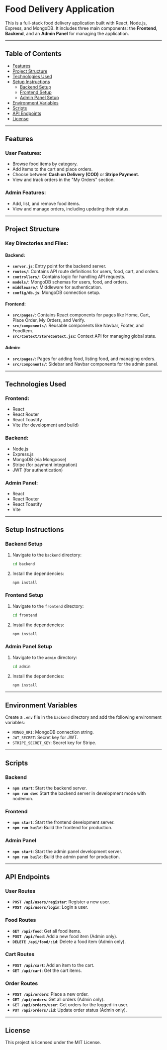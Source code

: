 # Food Delivery Application

This is a full-stack food delivery application built with React, Node.js, Express, and MongoDB. It includes three main components: the **Frontend**, **Backend**, and an **Admin Panel** for managing the application.

---

## Table of Contents

- [Features](#features)
- [Project Structure](#project-structure)
- [Technologies Used](#technologies-used)
- [Setup Instructions](#setup-instructions)
  - [Backend Setup](#backend-setup)
  - [Frontend Setup](#frontend-setup)
  - [Admin Panel Setup](#admin-panel-setup)
- [Environment Variables](#environment-variables)
- [Scripts](#scripts)
- [API Endpoints](#api-endpoints)
- [License](#license)

---

## Features

### User Features:
- Browse food items by category.
- Add items to the cart and place orders.
- Choose between **Cash on Delivery (COD)** or **Stripe Payment**.
- View and track orders in the "My Orders" section.

### Admin Features:
- Add, list, and remove food items.
- View and manage orders, including updating their status.

---

## Project Structure

### Key Directories and Files:

#### Backend:
- **`server.js`**: Entry point for the backend server.
- **`routes/`**: Contains API route definitions for users, food, cart, and orders.
- **`controllers/`**: Contains logic for handling API requests.
- **`models/`**: MongoDB schemas for users, food, and orders.
- **`middleware/`**: Middleware for authentication.
- **`config/db.js`**: MongoDB connection setup.

#### Frontend:
- **`src/pages/`**: Contains React components for pages like Home, Cart, Place Order, My Orders, and Verify.
- **`src/components/`**: Reusable components like Navbar, Footer, and FoodItem.
- **`src/Context/StoreContext.jsx`**: Context API for managing global state.

#### Admin:
- **`src/pages/`**: Pages for adding food, listing food, and managing orders.
- **`src/components/`**: Sidebar and Navbar components for the admin panel.

---

## Technologies Used

### Frontend:
- React
- React Router
- React Toastify
- Vite (for development and build)

### Backend:
- Node.js
- Express.js
- MongoDB (via Mongoose)
- Stripe (for payment integration)
- JWT (for authentication)

### Admin Panel:
- React
- React Router
- React Toastify
- Vite

---

## Setup Instructions

### Backend Setup

1. Navigate to the `backend` directory:
   ```bash
   cd backend
   ```

2. Install the dependencies:
   ```bash
   npm install
   ```

### Frontend Setup

1. Navigate to the `frontend` directory:
   ```bash
   cd frontend
   ```

2. Install the dependencies:
   ```bash
   npm install
   ```

### Admin Panel Setup

1. Navigate to the `admin` directory:
   ```bash
   cd admin
   ```

2. Install the dependencies:
   ```bash
   npm install
   ```

---

## Environment Variables

Create a `.env` file in the `backend` directory and add the following environment variables:

- `MONGO_URI`: MongoDB connection string.
- `JWT_SECRET`: Secret key for JWT.
- `STRIPE_SECRET_KEY`: Secret key for Stripe.

---

## Scripts

### Backend

- **`npm start`**: Start the backend server.
- **`npm run dev`**: Start the backend server in development mode with nodemon.

### Frontend

- **`npm start`**: Start the frontend development server.
- **`npm run build`**: Build the frontend for production.

### Admin Panel

- **`npm start`**: Start the admin panel development server.
- **`npm run build`**: Build the admin panel for production.

---

## API Endpoints

### User Routes

- **`POST /api/users/register`**: Register a new user.
- **`POST /api/users/login`**: Login a user.

### Food Routes

- **`GET /api/food`**: Get all food items.
- **`POST /api/food`**: Add a new food item (Admin only).
- **`DELETE /api/food/:id`**: Delete a food item (Admin only).

### Cart Routes

- **`POST /api/cart`**: Add an item to the cart.
- **`GET /api/cart`**: Get the cart items.

### Order Routes

- **`POST /api/orders`**: Place a new order.
- **`GET /api/orders`**: Get all orders (Admin only).
- **`GET /api/orders/user`**: Get orders for the logged-in user.
- **`PUT /api/orders/:id`**: Update order status (Admin only).

---

## License

This project is licensed under the MIT License.

